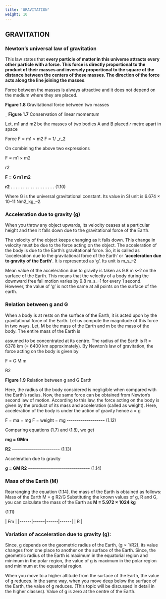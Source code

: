```yaml
---
title: 'GRAVITATION'
weight: 10
---
```


## GRAVITATION

### Newton’s universal law of gravitation

This law states that **every particle of matter in this universe attracts every other particle with a force. This force is directly proportional to the product of their masses and inversely proportional to the square of the distance between the centers of these masses. The direction of the force acts along the line joining the masses**.

Force between the masses is always attractive and it does not depend on the medium where they are placed.

**Figure 1.8** Gravitational force between two masses

_
**Figure 1.7** Conservation of linear momentum


Let, m1 and m2 be the masses of two bodies A and B placed _r_ metre apart in space

Force F ∝ m1 × m2 F ∝ 1/ _r_2

On combining the above two expressions

F ∝ m1 × m2

r2

**F =** **G m1 m2**

**r2** . . . . . . . . . . . . . . . . . . (1.10)

Where G is the universal gravitational constant. Its value in SI unit is 6.674 × 10–11 Nm2_kg_–2.

### Acceleration due to gravity (g)


When you throw any object upwards, its velocity ceases at a particular height and then it falls down due to the gravitational force of the Earth.

The velocity of the object keeps changing as it falls down. This change in velocity must be due to the force acting on the object. The acceleration of the body is due to the Earth’s gravitational force. So, it is called as ‘acceleration due to the gravitational force of the Earth’ or **‘acceleration due to gravity of the Earth’**. It is represented as ‘g’. Its unit is m_s_–2

Mean value of the acceleration due to gravity is taken as 9.8 m _s_–2 on the surface of the Earth. This means that the velocity of a body during the downward free fall motion varies by 9.8 m_s_–1 for every 1 second. However, the value of ‘g’ is not the same at all points on the surface of the earth.

### Relation between g and G


When a body is at rests on the surface of the Earth, it is acted upon by the gravitational force of the Earth. Let us compute the magnitude of this force in two ways. Let, M be the mass of the Earth and m be the mass of the body. The entire mass of the Earth is

assumed to be concentrated at its centre. The radius of the Earth is R = 6378 km (= 6400 km approximately). By Newton’s law of gravitation, the force acting on the body is given by

F = G M m

R2

**Figure 1.9** Relation between g and G Earth


Here, the radius of the body considered is negligible when compared with the Earth’s radius. Now, the same force can be obtained from Newton’s second law of motion. According to this law, the force acting on the body is given by the product of its mass and acceleration (called as weight). Here, acceleration of the body is under the action of gravity hence a = g

F = ma = mg F = weight = mg ------------------- (1.12)

Comparing equations (1.7) and (1.8), we get

**mg = GMm**

**R2** \------------------------ (1.13)

Acceleration due to gravity

**g = GM R2** \------------------------------- (1.14)

### Mass of the Earth (M)


Rearranging the equation (1.14), the mass of the Earth is obtained as follows: Mass of the Earth M = g R2/G Substituting the known values of g, R and G, you can calculate the mass of the Earth as **M = 5.972 × 1024 kg**

(1.11)

| Fm |
|------|------|------|------|
| R |
 



### Variation of acceleration due to gravity (g):


Since, g depends on the geometric radius of the Earth, (g ∝ 1/R2), its value changes from one place to another on the surface of the Earth. Since, the geometric radius of the Earth is maximum in the equatorial region and minimum in the polar region, the value of g is maximum in the polar region and minimum at the equatorial region.

When you move to a higher altitude from the surface of the Earth, the value of g reduces. In the same way, when you move deep below the surface of the Earth, the value of g reduces. (This topic will be discussed in detail in the higher classes). Value of g is zero at the centre of the Earth.

